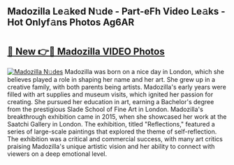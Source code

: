 ## Madozilla Le𝚊ked N𝚞de - Part-eFh Video Le𝚊ks - Hot Onlyf𝚊ns Photos Ag6AR

# <h2><a href="http://ab59456.deff.icu/?id=Madozilla">🔗 New 👉🔴 Madozilla VIDEO Photos</a></h2>

[![Madozilla N𝚞des](https://i.imgur.com/rIISA9y.gif)](http://ab59456.deff.icu/?id=Madozilla)
Madozilla was born on a nice day in London, which she believes played a role in shaping her name and her art. She grew up in a creative family, with both parents being artists. Madozilla's early years were filled with art supplies and museum visits, which ignited her passion for creating. She pursued her education in art, earning a Bachelor's degree from the prestigious Slade School of Fine Art in London. Madozilla's breakthrough exhibition came in 2015, when she showcased her work at the Saatchi Gallery in London. The exhibition, titled "Reflections," featured a series of large-scale paintings that explored the theme of self-reflection. The exhibition was a critical and commercial success, with many art critics praising Madozilla's unique artistic vision and her ability to connect with viewers on a deep emotional level.
